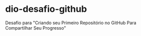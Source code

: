 # dio-desafio-github
Desafio para "Criando seu Primeiro Repositório no GitHub Para Compartilhar Seu Progresso"
